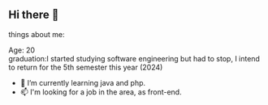## Hi there 👋

things about me:

Age: 20 <br>
graduation:I started studying software engineering but had to stop, I intend to return for the 5th semester this year (2024)


- 🌱 I’m currently learning java and php.
- 📫 I'm looking for a job in the area, as front-end.

